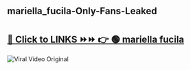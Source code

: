 
 ## mariella_fucila-Only-Fans-Leaked

# <h2><a href="https://clipsfans.com/mariella_fucila&ref=git">🔗 Click to LINKS ⏩⏩ 👉 🟢 mariella fucila </a></h2>

<a href="https://clipsfans.com/mariella_fucila&ref=git" rel="nofollow" data-target="animated-image.originalLink"><img src="https://i.ibb.co.com/xMMVF88/686577567.gif" alt="Viral Video Original" style="max-width: 100%; display: inline-block;" data-target="animated-image.originalImage"></a>
